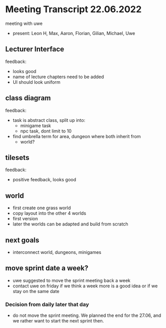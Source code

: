 # Meeting Transcript 22.06.2022

meeting with uwe

- present: Leon H, Max, Aaron, Florian, Gilian, Michael, Uwe

## Lecturer Interface

feedback:

- looks good
- name of lecture chapters need to be added
- UI should look uniform

## class diagram

feedback:

- task is abstract class, split up into:
  - minigame task
  - npc task, dont limit to 10  
- find umbrella term for area, dungeon where both inherit from
  - world?

## tilesets

feedback:

- positive feedback, looks good

## world

- first create one grass world
- copy layout into the other 4 worlds
- first version
- later the worlds can be adapted and build from scratch

## next goals

- interconnect world, dungeons, minigames

## move sprint date a week?

- uwe suggested to move the sprint meeting back a week
- contact uwe on friday if we think a week more is a good idea or if we stay on the same date

### Decision from daily later that day
- do not move the sprint meeting. We planned the end for the 27.06, and we rather want to start the next sprint then.
